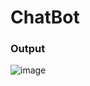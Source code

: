 # ChatBot

### Output

![image](https://github.com/AbilaJesy/Python-projects/assets/113841308/a09e1078-81be-4fbd-a609-692d07180c0f)
